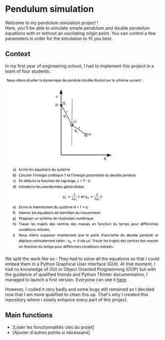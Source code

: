 # Pendulum simulation

Welcome to my pendulum simulation project !  
Here, you'll be able to simulate simple pendulum and double pendulum equations with or without an oscillating origin point. You can control a few parameters in order for the simulation to fit you best.
## Context

In my first year of engineering school, I had to implement this project in a team of four students :

 ![Image of the exercise](image\subject.png)

We split the work like so :
They had to solve all the equations so that I could embed them in a Python Graphical User Interface (GUI).
At that moment, I had no knowledge of GUI or Object Oriented Programming (OOP) but with the guidance of qualified friends and Python TKinter documentation, I managed to launch a first version. Everyone can see it [here](https://github.com/KIMOUGINOT/PMI).

However, I coded it very badly and some bugs still remained so I decided now that I am more qualified to clean this up. That's why I created this repository where i slowly enhance every part of this project.

## Main functions

- [Lister les fonctionnalités clés du projet]
- [Ajouter d'autres points si nécessaire]
